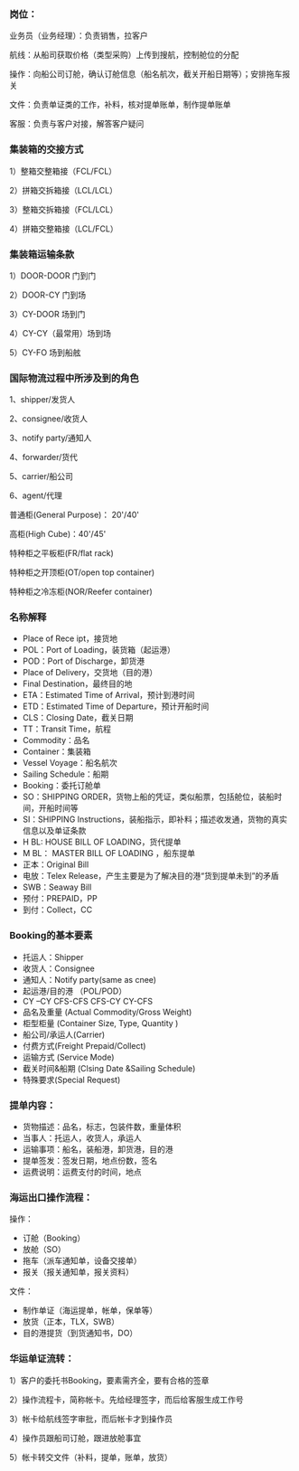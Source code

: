 ### 岗位：

业务员（业务经理）：负责销售，拉客户

航线：从船司获取价格（类型采购）上传到搜航，控制舱位的分配

操作：向船公司订舱，确认订舱信息（船名航次，截关开船日期等）；安排拖车报关

文件：负责单证类的工作，补料，核对提单账单，制作提单账单

客服：负责与客户对接，解答客户疑问

### 集装箱的交接方式

1）整箱交整箱接（FCL/FCL）

2）拼箱交拆箱接（LCL/LCL）

3）整箱交拆箱接（FCL/LCL）

4）拼箱交整箱接（LCL/FCL）

### 集装箱运输条款

1）DOOR-DOOR       门到门

2）DOOR-CY             门到场

3）CY-DOOR             场到门

4）CY-CY（最常用）场到场

5）CY-FO				   场到船舷

### 国际物流过程中所涉及到的角色

1、shipper/发货人

2、consignee/收货人

3、notify party/通知人

4、forwarder/货代

5、carrier/船公司

6、agent/代理

普通柜(General Purpose)： 20'/40'

高柜(High Cube)：40'/45'

特种柜之平板柜(FR/flat rack)

特种柜之开顶柜(OT/open top container)

特种柜之冷冻柜(NOR/Reefer container)

### 名称解释

- Place of Rece ipt，接货地
- POL：Port of Loading，装货箱（起运港）
- POD：Port of Discharge，卸货港
- Place of Delivery，交货地（目的港）
- Final Destination，最终目的地
- ETA：Estimated Time of Arrival，预计到港时间
- ETD：Estimated Time of Departure，预计开船时间
- CLS：Closing Date，截关日期
- TT：Transit Time，航程
- Commodity：品名
- Container：集装箱
- Vessel Voyage：船名航次
- Sailing Schedule：船期
- Booking：委托订舱单
- SO：SHIPPING ORDER，货物上船的凭证，类似船票，包括舱位，装船时间，开船时间等
- SI：SHIPPING Instructions，装船指示，即补料；描述收发通，货物的真实信息以及单证条款
- H BL: HOUSE BILL OF LOADING，货代提单
- M BL： MASTER BILL OF LOADING ，船东提单
- 正本：Original Bill
- 电放：Telex Release，产生主要是为了解决目的港“货到提单未到”的矛盾
- SWB：Seaway Bill
- 预付：PREPAID，PP
- 到付：Collect，CC

### Booking的基本要素

- 托运人：Shipper
- 收货人：Consignee
- 通知人：Notify party(same as cnee)
- 起运港/目的港 （POL/POD）
- CY –CY  CFS-CFS CFS-CY CY-CFS
- 品名及重量 (Actual Commodity/Gross Weight)
- 柜型柜量 (Container Size, Type, Quantity )
- 船公司/承运人(Carrier)
- 付费方式(Freight Prepaid/Collect)
- 运输方式 (Service Mode)
- 截关时间&船期 (Clsing Date &Sailing Schedule)
- 特殊要求(Special Request)

### 提单内容：

- 货物描述：品名，标志，包装件数，重量体积
- 当事人：托运人，收货人，承运人
- 运输事项：船名，装船港，卸货港，目的港
- 提单签发：签发日期，地点份数，签名
- 运费说明：运费支付的时间，地点

### 海运出口操作流程：

操作：

- 订舱（Booking）
- 放舱（SO）
- 拖车（派车通知单，设备交接单）
- 报关（报关通知单，报关资料）

文件：

- 制作单证（海运提单，帐单，保单等）
- 放货（正本，TLX，SWB）
- 目的港提货（到货通知书，DO）

### 华运单证流转：

1）客户的委托书Booking，要素需齐全，要有合格的签章

2）操作流程卡，简称帐卡。先给经理签字，而后给客服生成工作号

3）帐卡给航线签字审批，而后帐卡才到操作员

4）操作员跟船司订舱，跟进放舱事宜

5）帐卡转交文件（补料，提单，账单，放货）